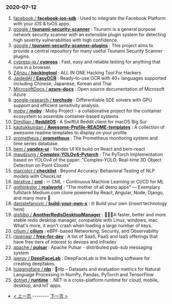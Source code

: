 ### 2020-07-12 
1. [
        facebook /
**facebook-ios-sdk**](https://github.com/facebook/facebook-ios-sdk) : Used to integrate the Facebook Platform with your iOS & tvOS apps.
1. [
        google /
**tsunami-security-scanner**](https://github.com/google/tsunami-security-scanner) : Tsunami is a general purpose network security scanner with an extensible plugin system for detecting high severity vulnerabilities with high confidence.
1. [
        google /
**tsunami-security-scanner-plugins**](https://github.com/google/tsunami-security-scanner-plugins) : This project aims to provide a central repository for many useful Tsunami Security Scanner plugins.
1. [
        cypress-io /
**cypress**](https://github.com/cypress-io/cypress) : Fast, easy and reliable testing for anything that runs in a browser.
1. [
        Z4nzu /
**hackingtool**](https://github.com/Z4nzu/hackingtool) : ALL IN ONE Hacking Tool For Hackers
1. [
        JaidedAI /
**EasyOCR**](https://github.com/JaidedAI/EasyOCR) : Ready-to-use OCR with 40+ languages supported including Chinese, Japanese, Korean and Thai
1. [
        MicrosoftDocs /
**azure-docs**](https://github.com/MicrosoftDocs/azure-docs) : Open source documentation of Microsoft Azure
1. [
        google-research /
**torchsde**](https://github.com/google-research/torchsde) : Differentiable SDE solvers with GPU support and efficient sensitivity analysis.
1. [
        moby /
**moby**](https://github.com/moby/moby) : Moby Project - a collaborative project for the container ecosystem to assemble container-based systems
1. [
        Dimillian /
**RedditOS**](https://github.com/Dimillian/RedditOS) : A SwiftUI Reddit client for macOS Big Sur
1. [
        kautukkundan /
**Awesome-Profile-README-templates**](https://github.com/kautukkundan/Awesome-Profile-README-templates) : A collection of awesome readme templates to display on your profile
1. [
        prometheus /
**prometheus**](https://github.com/prometheus/prometheus) : The Prometheus monitoring system and time series database.
1. [
        bem /
**yandex-ui**](https://github.com/bem/yandex-ui) : Yandex UI Kit build on React and bem-react
1. [
        maudzung /
**Complex-YOLOv4-Pytorch**](https://github.com/maudzung/Complex-YOLOv4-Pytorch) : The PyTorch Implementation based on YOLOv4 of the paper: "Complex-YOLO: Real-time 3D Object Detection on Point Clouds"
1. [
        marcotcr /
**checklist**](https://github.com/marcotcr/checklist) : Beyond Accuracy: Behavioral Testing of NLP models with CheckList
1. [
        iterative /
**cml**](https://github.com/iterative/cml) : ♾️ CML - Continuous Machine Learning or CI/CD for ML
1. [
        gothinkster /
**realworld**](https://github.com/gothinkster/realworld) : "The mother of all demo apps" — Exemplary fullstack Medium.com clone powered by React, Angular, Node, Django, and many more 🏅
1. [
        danistefanovic /
**build-your-own-x**](https://github.com/danistefanovic/build-your-own-x) : 🤓 Build your own (insert technology here)
1. [
        qishibo /
**AnotherRedisDesktopManager**](https://github.com/qishibo/AnotherRedisDesktopManager) : 🚀🚀🚀A faster, better and more stable redis desktop manager, compatible with Linux, windows, mac. What's more, it won't crash when loading a large number of keys.
1. [
        cilium /
**cilium**](https://github.com/cilium/cilium) : eBPF-based Networking, Security, and Observability
1. [
        ripienaar /
**free-for-dev**](https://github.com/ripienaar/free-for-dev) : A list of SaaS, PaaS and IaaS offerings that have free tiers of interest to devops and infradev
1. [
        apache /
**pulsar**](https://github.com/apache/pulsar) : Apache Pulsar - distributed pub-sub messaging system
1. [
        iperov /
**DeepFaceLab**](https://github.com/iperov/DeepFaceLab) : DeepFaceLab is the leading software for creating deepfakes.
1. [
        huggingface /
**nlp**](https://github.com/huggingface/nlp) : 🤗nlp – Datasets and evaluation metrics for Natural Language Processing in NumPy, Pandas, PyTorch and TensorFlow
1. [
        dotnet /
**runtime**](https://github.com/dotnet/runtime) : .NET is a cross-platform runtime for cloud, mobile, desktop, and IoT apps. 

- [ < 上一页 ](https://github.com/able8/github-trending-daily-record/blob/master/2020-07-11.md) -------- [ 下一页 > ](https://github.com/able8/github-trending-daily-record/blob/master/2020-07-13.md)